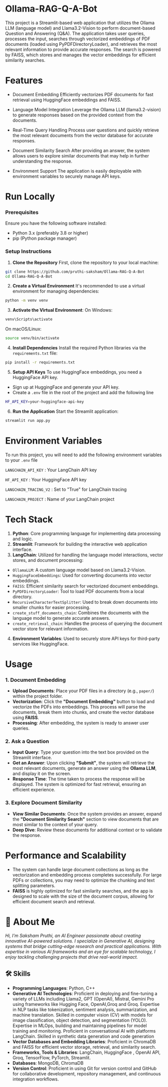 
# Ollama-RAG-Q-A-Bot

This project is a Streamlit-based web application that utilizes the Ollama LLM (language model) and Llama3.2-Vision to perform document-based Question and Answering (Q&A). The application takes user queries, processes the input, searches through vectorized embeddings of PDF documents (loaded using PyPDFDirectoryLoader), and retrieves the most relevant information to provide accurate responses. The search is powered by FAISS, which stores and manages the vector embeddings for efficient similarity searches.

# Features

+ Document Embedding
Efficiently vectorizes PDF documents for fast retrieval using HuggingFace embeddings and FAISS.

+ Language Model Integration
Leverage the Ollama LLM (llama3.2-vision) to generate responses based on the provided context from the documents.

+ Real-Time Query Handling
Process user questions and quickly retrieve the most relevant documents from the vector database for accurate responses.

+ Document Similarity Search
After providing an answer, the system allows users to explore similar documents that may help in further understanding the response.

+ Environment Support
 The application is easily deployable with environment variables to securely manage API keys.


# Run Locally
### Prerequisites
Ensure you have the following software installed:

+ Python 3.x (preferably 3.8 or higher)
+ pip (Python package manager)


### Setup Instructions



1. **Clone the Repository**
 First, clone the repository to your local machine:

```bash
git clone https://github.com/pruthi-saksham/Ollama-RAG-Q-A-Bot
cd Ollama-RAG-Q-A-Bot
```


2. **Create a Virtual Environment**
It's recommended to use a virtual environment for managing dependencies:

```bash
python -m venv venv
```


3. **Activate the Virtual Environment**:
 On Windows:
```bash
venv\Scripts\activate
```
On macOS/Linux:
```bash
source venv/bin/activate
```

4. **Install Dependencies**
 Install the required Python libraries via the `requirements.txt` file:
```bash
pip install -r requirements.txt
```

5. **Setup API Keys**
 To use HuggingFace embeddings, you need a HuggingFace API key.

+ Sign up at HuggingFace and generate your API key.
+ Create a `.env` file in the root of the project and add the following line
```bash
HF_API_KEY=your-huggingface-api-key
```

6. **Run the Application**
 Start the Streamlit application:
```bash
streamlit run app.py
```


# Environment Variables

To run this project, you will need to add the following environment variables to your `.env` file

`LANGCHAIN_API_KEY` : Your LangChain API key

`HF_API_KEY` :  Your HuggingFace API key

`LANGCHAIN_TRACING_V2` : Set to "True" for LangChain tracing

`LANGCHAIN_PROJECT` : Name of your LangChain project


# Tech Stack

1. **Python**: Core programming language for implementing data processing and logic.
2. **Streamlit**: Framework for building the interactive web application interface.
3. **LangChain**: Utilized for handling the language model interactions, vector stores, and document processing:
  - `OllamaLLM`: A custom language model based on Llama3.2-Vision.
  - `HuggingFaceEmbeddings`: Used for converting documents into vector embeddings.
  - `FAISS`: Efficient similarity search for vectorized document embeddings.
  - `PyPDFDirectoryLoader`: Tool to load PDF documents from a local directory.
  - `RecursiveCharacterTextSplitter`: Used to break down documents into smaller chunks for easier processing.
  - `create_stuff_documents_chain`: Combines the documents with the language model to generate accurate answers.
  - `create_retrieval_chain`: Handles the process of querying the document vector store for relevant information.
4. **Environment Variables**: Used to securely store API keys for third-party services like HuggingFace.



# Usage

### 1. Document Embedding

+ **Upload Documents**: Place your PDF files in a directory (e.g., `paper/`) within the project folder.
+ **Vectorization**: Click the **"Document Embedding"** button to load and vectorize the PDFs into embeddings. This process will parse the documents, break them into chunks, and create the vector database using **FAISS**.
+ **Processing**: After embedding, the system is ready to answer user queries.

### 2. Ask a Question

- **Input Query**: Type your question into the text box provided on the Streamlit interface.
- **Get an Answer**: Upon clicking **"Submit"**, the system will retrieve the most relevant documents, generate an answer using the **Ollama LLM**, and display it on the screen.
- **Response Time**: The time taken to process the response will be displayed. The system is optimized for fast retrieval, ensuring an efficient experience.

### 3. Explore Document Similarity

- **View Similar Documents**: Once the system provides an answer, expand the **"Document Similarity Search"** section to view documents that are most similar to the context of your query.
- **Deep Dive**: Review these documents for additional context or to validate the response.



# Performance and Scalability
- The system can handle large document collections as long as the vectorization and embedding process completes successfully. For large PDFs or collections, you may need to optimize the chunking and text splitting parameters.
- **FAISS** is highly optimized for fast similarity searches, and the app is designed to scale with the size of the document corpus, allowing for efficient document search and retrieval.
# 🚀 About Me
*Hi, I’m Saksham Pruthi, an AI Engineer passionate about creating innovative AI-powered solutions. I specialize in Generative AI, designing systems that bridge cutting-edge research and practical applications. With expertise in various AI frameworks and an eye for scalable technology, I enjoy tackling challenging projects that drive real-world impact.*


## 🛠 Skills
+ **Programming Languages**: Python, C++
+ **Generative AI Technologies**:  Proficient in deploying and fine-tuning a variety of LLMs including Llama2, GPT (OpenAI), Mistral, Gemini Pro  using frameworks like Hugging Face, OpenAI,Groq and Groq. Expertise in NLP tasks like tokenization, sentiment analysis, summarization, and machine translation. Skilled in computer vision (CV) with models for image classification, object detection, and segmentation (YOLO). Expertise in MLOps, building and maintaining pipelines for model training and monitoring. Proficient in conversational AI with platforms LangChain. Skilled in synthetic data generation and code generation
+ **Vector Databases and Embedding Libraries**: Proficient in ChromaDB and FAISS for efficient vector storage, retrieval, and similarity search.
+ **Frameworks, Tools & Libraries**: LangChain, HuggingFace , OpenAI API, Groq, TensorFlow, PyTorch, Streamlit.
+ **Databases**: MongoDB, ChromaDB
+ **Version Control**: Proficient in using Git for version control and GitHub for collaborative development, repository management, and continuous integration workflows.


